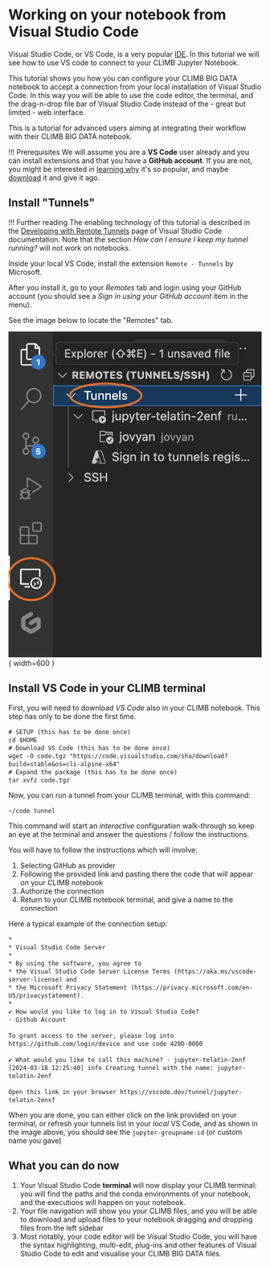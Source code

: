 # Working on your notebook from Visual Studio Code

Visual Studio Code, or VS Code, is a very popular [IDE](https://aws.amazon.com/what-is/ide/). 
In this tutorial we will see how to use VS code to connect to your CLIMB Jupyter Notebook.

This tutorial shows you how you can configure your CLIMB BIG DATA notebook to accept a connection from
your local installation of Visual Studio Code. In this way you will be able to use the code editor, the terminal, and the drag-n-drop file bar of Visual Studio Code instead of the - great but limited - web interface.

This is a tutorial for advanced users aiming at integrating their workflow with their CLIMB BIG DATA notebook.

<!-- prettier-ignore -->
!!! Prerequisites
    We will assume you are a **VS Code** user already and you can install extensions and that you have a **GitHub account**.
    If you are not, you might be interested in [learning why](https://code.visualstudio.com/learn) it's so popular, and maybe [download](https://code.visualstudio.com/Download) it and give it ago.


## Install "Tunnels"

<!-- prettier-ignore -->
!!! Further reading
    The enabling technology of this tutorial is described in the [Developing with Remote Tunnels](https://code.visualstudio.com/docs/remote/tunnels) page of Visual Studio Code documentation. 
    Note that the section *How can I ensure I keep my tunnel running?* will not work on notebooks.

Inside your local VS Code, install the extension `Remote - Tunnels` by Microsoft.

After you install it, go to your *Remotes* tab and login using your GitHub account (you should see a *Sign in using your GitHub account* item in the menu).

See the image below to locate the "Remotes" tab.

![VS Code screenshot](img/vscode-remotes.png){ width=600 }

## Install VS Code in your CLIMB terminal

First, you will need to download *VS Code* also in your CLIMB notebook. This step has only to be done the first time.

```console
# SETUP (this has to be done once)
cd $HOME
# Download VS Code (this has to be done once)
wget -O code.tgz "https://code.visualstudio.com/sha/download?build=stable&os=cli-alpine-x64"
# Expand the package (this has to be done once)
tar xvfz code.tgz
```

Now, you can run a tunnel from your CLIMB terminal, with this command:

```console
~/code tunnel
```

This command will start an *interactive* configuration walk-through so keep an eye at the terminal and 
answer the questions / follow the instructions.

You will have to follow the instructions which will involve:

1. Selecting GitHub as provider
2. Following the provided link and pasting there the code that will appear on your CLIMB notebook
3. Authorize the connection
4. Return to your CLIMB notebook terminal, and give a name to the connection

Here a typical example of the connection setup:

```text
*
* Visual Studio Code Server
*
* By using the software, you agree to
* the Visual Studio Code Server License Terms (https://aka.ms/vscode-server-license) and
* the Microsoft Privacy Statement (https://privacy.microsoft.com/en-US/privacystatement).
*
✔ How would you like to log in to Visual Studio Code? 
· Github Account

To grant access to the server, please log into https://github.com/login/device and use code 420D-0000

✔ What would you like to call this machine? · jupyter-telatin-2enf
[2024-03-18 12:25:40] info Creating tunnel with the name: jupyter-telatin-2enf

Open this link in your browser https://vscode.dev/tunnel/jupyter-telatin-2enxf
```

When you are done, you can either click on the link provided on your terminal, or refresh
your tunnels list in your *local* VS Code, and as shown in the image above, you should see the
`jupyter-groupname-id` (or custom name you gave)

## What you can do now

1. Your Visual Studio Code **terminal** will now display your CLIMB terminal: you will find the paths and the conda environments of your notebook, and the executions will happen on your notebook.
2. Your file navigation will show you your CLIMB files, and you will be able to download and upload files to your notebook dragging and dropping files from the left sidebar
3. Most notably, your code editor will be Visual Studio Code, you will have the syntax highlighting, multi-edit, plug-ins and other features of Visual Studio Code to edit and visualise your CLIMB BIG DATA files.


